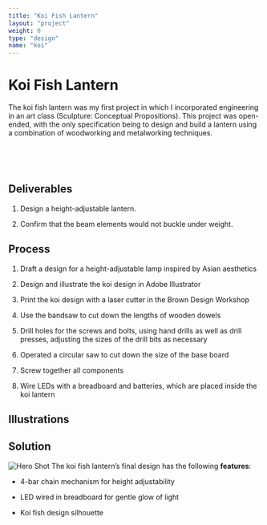 ```yaml
---
title: "Koi Fish Lantern"
layout: "project"
weight: 0
type: "design"
name: "koi"
---
```


# Koi Fish Lantern

The koi fish lantern was my first project in which I incorporated engineering in an art class (Sculpture: Conceptual Propositions). This project was open-ended, with the only specification being to design and build a lantern using a combination of woodworking and metalworking techniques.

<!-- ​DO NOT TOUCH -->
​
<!-- ​DO NOT TOUCH -->
​
<!-- ​DO NOT TOUCH -->

## Deliverables

1) Design a height-adjustable lantern.

2) Confirm that the beam elements would not buckle under weight.


## Process

1) Draft a design for a height-adjustable lamp inspired by Asian aesthetics

2) Design and illustrate the koi design in Adobe Illustrator

3) Print the koi design with a laser cutter in the Brown Design Workshop

4) Use the bandsaw to cut down the lengths of wooden dowels

5) Drill holes for the screws and bolts, using hand drills as well as drill presses, adjusting the sizes of the drill bits as necessary

6) Operated a circular saw to cut down the size of the base board

7) Screw together all components

8) Wire LEDs with a breadboard and batteries, which are placed inside the koi lantern





## Illustrations




## Solution

![Hero Shot](/img/design/koi/main.png)
The koi fish lantern’s final design has the following **features**:
- 4-bar chain mechanism for height adjustability

- LED wired in breadboard for gentle glow of light

- Koi fish design silhouette
